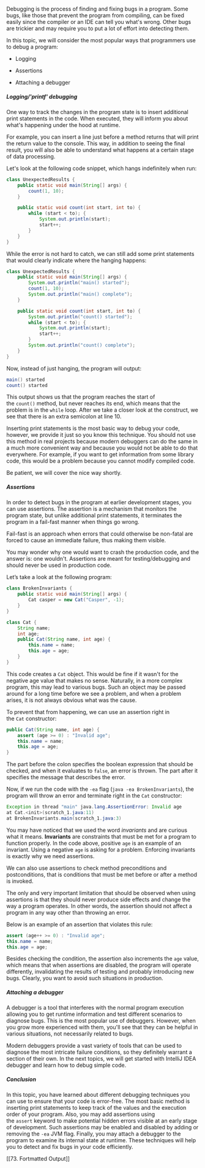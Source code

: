 Debugging is the process of finding and fixing bugs in a program. Some bugs, like those that prevent the program from compiling, can be fixed easily since the compiler or an IDE can tell you what's wrong. Other bugs are trickier and may require you to put a lot of effort into detecting them.

In this topic, we will consider the most popular ways that programmers use to debug a program:

- Logging
    
- Assertions
    
- Attaching a debugger
    

##### Logging/'printf' debugging

One way to track the changes in the program state is to insert additional print statements in the code. When executed, they will inform you about what's happening under the hood at runtime.

For example, you can insert a line just before a method returns that will print the return value to the console. This way, in addition to seeing the final result, you will also be able to understand what happens at a certain stage of data processing.

Let's look at the following code snippet, which hangs indefinitely when run:

```java
class UnexpectedResults {
    public static void main(String[] args) {
        count(1, 10);
    }

    public static void count(int start, int to) {
        while (start < to); {
            System.out.println(start);
            start++;
        }
    }
}
```

While the error is not hard to catch, we can still add some print statements that would clearly indicate where the hanging happens:

```java
class UnexpectedResults {
    public static void main(String[] args) {
        System.out.println("main() started");
        count(1, 10);
        System.out.println("main() complete");
    }

    public static void count(int start, int to) {
        System.out.println("count() started");
        while (start < to); {
            System.out.println(start);
            start++;
        }
        System.out.println("count() complete");
    }
}
```

Now, instead of just hanging, the program will output:

```java
main() started
count() started
```

This output shows us that the program reaches the start of the `count()` method, but never reaches its end, which means that the problem is in the `while` loop. After we take a closer look at the construct, we see that there is an extra semicolon at line 10.

Inserting print statements is the most basic way to debug your code, however, we provide it just so you know this technique. You should not use this method in real projects because modern debuggers can do the same in a much more convenient way and because you would not be able to do that everywhere. For example, if you want to get information from some library code, this would be a problem because you cannot modify compiled code.

Be patient, we will cover the nice way shortly.

##### Assertions

In order to detect bugs in the program at earlier development stages, you can use assertions. The assertion is a mechanism that monitors the program state, but unlike additional print statements, it terminates the program in a fail-fast manner when things go wrong.

Fail-fast is an approach when errors that could otherwise be non-fatal are forced to cause an immediate failure, thus making them visible.

You may wonder why one would want to crash the production code, and the answer is: one wouldn't. Assertions are meant for testing/debugging and should never be used in production code.

Let’s take a look at the following program:

```java
class BrokenInvariants {
    public static void main(String[] args) {
        Cat casper = new Cat("Casper", -1);
    }
}

class Cat {
    String name;
    int age;
    public Cat(String name, int age) {
        this.name = name;
        this.age = age;
    }
}
```

This code creates a `Cat` object. This would be fine if it wasn't for the negative age value that makes no sense. Naturally, in a more complex program, this may lead to various bugs. Such an object may be passed around for a long time before we see a problem, and when a problem arises, it is not always obvious what was the cause.

To prevent that from happening, we can use an assertion right in the `Cat` constructor:

```java
public Cat(String name, int age) {
    assert (age >= 0) : "Invalid age";
    this.name = name;
    this.age = age;
}
```

The part before the colon specifies the boolean expression that should be checked, and when it evaluates to `false`, an error is thrown. The part after it specifies the message that describes the error.

Now, if we run the code with the `-ea` flag (`java -ea BrokenInvariants`), the program will throw an error and terminate right in the `Cat` constructor:

```java
Exception in thread "main" java.lang.AssertionError: Invalid age
at Cat.<init>(scratch_1.java:11)
at BrokenInvariants.main(scratch_1.java:3)
```

You may have noticed that we used the word _invariants_ and are curious what it means. **Invariants** are constraints that must be met for a program to function properly. In the code above, positive `age` is an example of an invariant. Using a negative `age` is asking for a problem. Enforcing invariants is exactly why we need assertions.

We can also use assertions to check method preconditions and postconditions, that is conditions that must be met before or after a method is invoked.

The only and very important limitation that should be observed when using assertions is that they should never produce side effects and change the way a program operates. In other words, the assertion should not affect a program in any way other than throwing an error.

Below is an example of an assertion that violates this rule:

```java
assert (age++ >= 0) : "Invalid age";
this.name = name;
this.age = age;
```

Besides checking the condition, the assertion also increments the `age` value, which means that when assertions are disabled, the program will operate differently, invalidating the results of testing and probably introducing new bugs. Clearly, you want to avoid such situations in production.

##### Attaching a debugger

A debugger is a tool that interferes with the normal program execution allowing you to get runtime information and test different scenarios to diagnose bugs. This is the most popular use of debuggers. However, when you grow more experienced with them, you'll see that they can be helpful in various situations, not necessarily related to bugs.

Modern debuggers provide a vast variety of tools that can be used to diagnose the most intricate failure conditions, so they definitely warrant a section of their own. In the next topics, we will get started with IntelliJ IDEA debugger and learn how to debug simple code.

##### Conclusion

In this topic, you have learned about different debugging techniques you can use to ensure that your code is error-free. The most basic method is inserting print statements to keep track of the values and the execution order of your program. Also, you may add assertions using the `assert` keyword to make potential hidden errors visible at an early stage of development. Such assertions may be enabled and disabled by adding or removing the `-ea` JVM flag. Finally, you may attach a debugger to the program to examine its internal state at runtime. These techniques will help you to detect and fix bugs in your code efficiently.

[[73. Fortmatted Output]]
